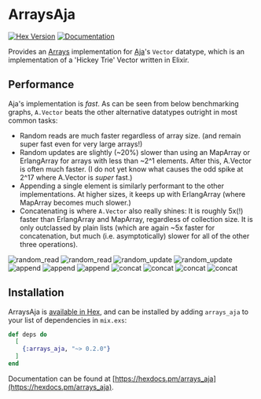 # ArraysAja

[![Hex Version](https://img.shields.io/hexpm/v/arrays_aja.svg)](https://hex.pm/packages/arrays_aja)
[![Documentation](https://img.shields.io/badge/hexdocs-latest-blue.svg)](https://hexdocs.pm/arrays_aja/index.html)

Provides an [Arrays](https://github.com/Qqwy/elixir-arrays) implementation for [Aja](https://github.com/sabiwara/aja)'s `Vector` datatype, which is an implementation of a 'Hickey Trie' Vector written in Elixir.

## Performance

Aja's implementation is _fast_. As can be seen from below benchmarking graphs, `A.Vector` beats the other alternative datatypes outright in most common tasks:

- Random reads are much faster regardless of array size. (and remain super fast even for very large arrays!)
- Random updates are slightly (~20%) slower than using an MapArray or ErlangArray for arrays with less than ~2^1 elements. After this, A.Vector is often much faster. (I do not yet know what causes the odd spike at 2^17 where A.Vector is _super_ fast.)
- Appending a single element is similarly performant to the other implementations. At higher sizes, it keeps up with ErlangArray (where MapArray becomes much slower.)
- Concatenating is where `A.Vector` also really shines: It is roughly 5x(!) faster than ErlangArray and MapArray, regardless of collection size. It is only outclassed by plain lists (which are again ~5x faster for concatenation, but much (i.e. asymptotically) slower for all of the other three operations).


![random_read](https://github.com/Qqwy/elixir-arrays_aja/blob/main/benchmark_runs/random_access_graph.png)
![random_read](https://github.com/Qqwy/elixir-arrays_aja/blob/main/benchmark_runs/random_access_graph_log.png)
![random_update](https://github.com/Qqwy/elixir-arrays_aja/blob/main/benchmark_runs/random_element_update_graph.png)
![random_update](https://github.com/Qqwy/elixir-arrays_aja/blob/main/benchmark_runs/random_element_update_graph_log.png)
![append](https://github.com/Qqwy/elixir-arrays_aja/blob/main/benchmark_runs/append_graph.png)
![append](https://github.com/Qqwy/elixir-arrays_aja/blob/main/benchmark_runs/append_graph_log.png)
![append](https://github.com/Qqwy/elixir-arrays_aja/blob/main/benchmark_runs/append_graph_log_focus.png)
![concat](https://github.com/Qqwy/elixir-arrays_aja/blob/main/benchmark_runs/concat_graph.png)
![concat](https://github.com/Qqwy/elixir-arrays_aja/blob/main/benchmark_runs/concat_graph_log.png)
![concat](https://github.com/Qqwy/elixir-arrays_aja/blob/main/benchmark_runs/concat_graph_log_focus.png)
![concat](https://github.com/Qqwy/elixir-arrays_aja/blob/main/benchmark_runs/concat_graph_loglog.png)

## Installation

ArraysAja is [available in Hex](https://hex.pm/docs/publish), and can be installed
by adding `arrays_aja` to your list of dependencies in `mix.exs`:

```elixir
def deps do
  [
    {:arrays_aja, "~> 0.2.0"}
  ]
end
```

Documentation can be found at [https://hexdocs.pm/arrays_aja](https://hexdocs.pm/arrays_aja).

